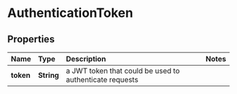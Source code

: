 # AuthenticationToken

## Properties

| Name | Type | Description | Notes |
| :--- | :--- | :--- | :--- |
| **token** | **String** | a JWT token that could be used to authenticate requests |  |

